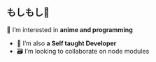 ## もしもし👋

👀 I’m interested in **anime and programming**
- 🌱 I’m also **a Self taught Developer**
- 🗃️ I’m looking to collaborate on node modules


<!---
SamuelPaschalson/SamuelPaschalson is a ✨ special ✨ repository because its `README.md` (this file) appears on your GitHub profile.
You can click the Preview link to take a look at your changes.
--->

